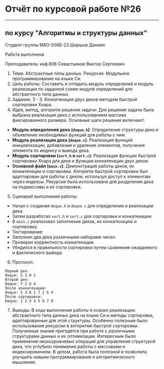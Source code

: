 # Отчёт по курсовой работе №26

---

## по курсу "Алгоритмы и структуры данных"


Студент группы М8О-208Б-23 Ширшов Даниил

Работа выполнена

Преподаватель: каф.806 Севастьянов Виктор Сергеевич
1. Тема: Абстрактные типы данных. Рекурсия. Модульное программирование на языке Си.
2. Цель работы: Cоставить и отладить модуль определений и модуль реализации по заданной схеме модуля определений для абстрактного типа данных.
3. Задание: 3 - 3. Конкатенация двух деков методом быстрой сортировки Хоара.
4. Идея, метод, алгоритм решения задачи:
Для решения задачи была выбрана реализация дека с использованием массива фиксированного размера. Основные шаги решения включают:
- **Модуль определения дека (`deque.h`)**: Определение структуры дека и объявление необходимых функций для работы с ним.
- **Модуль реализации дека (`deque.c`)**: Реализация функций инициализации, добавления и удаления элементов, получения элемента по индексу и вывода дека.
- **Модуль сортировки (`sort.h` и `sort.c`)**: Реализация функции быстрой сортировки Хоара для дека и функции конкатенации двух деков.
- **Основной файл (`main.c`)**: Демонстрация работы деков, их конкатенации и сортировки.
Алгоритм быстрой сортировки был адаптирован для работы с деком, используя доступ к элементам через индексы. Рекурсия была использована для разделения дека на подмассивы и их сортировки.
5. Сценарий выполнения работы:
- Начал с создания `deque.h` и `deque.c` для определения и реализации дека.
- Затем разработал `sort.h` и `sort.c` для сортировки и конкатенации.
- В `main.c` реализовал заполнение деков, их конкатенацию и сортировку.
- Тестирование:
 - Заполнил два дека различными наборами чисел.
 - Проверил корректность конкатенации.
 - Убедился в правильности сортировки путем сравнения ожидаемого и фактического вывода.
6. Протокол:
```
Первый дек:
Deque: 5 3 8 1 
Второй дек:
Deque: 7 2 6 4 
После конкатенации:
Deque: 5 3 8 1 7 2 6 4 
После сортировки:
Deque: 1 2 3 4 5 6 7 8 
```
7. Выводы: В ходе выполнения работы я освоил реализацию абстрактного типа данных дека на языке Си и методы сортировки, адаптированные для этой структуры. Особенно полезным было использование рекурсии в алгоритме быстрой сортировки. Полученные знания пригодятся при работе с различными структурами данных и их оптимизации. Интересным было применение низкоуровневых операций для управления структурой дека, что углубило понимание работы с массивами и индексированием. В целом, работа была полезной и позволила улучшить навыки программирования и алгоритмического мышления.

